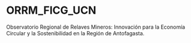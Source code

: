 # ORRM_FICG_UCN
Observatorio Regional de Relaves Mineros: Innovación para la Economía Circular y la Sostenibilidad en la Región de Antofagasta.

